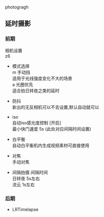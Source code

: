 photogragh


## 延时摄影
### 前期
相机设置  
z6  
- 模式选择  
m 手动挡  
适用于光线强度变化不大的场景  
a 光圈优先  
适合拍日转夜之类的延时  

- 防抖  
新出的无反相机可以不去设置,默认自动就可以  

- iso  
自动iso感光度控制 [开启]  
最小快门速度 5s (此处对应间隔时间设置)  

- 白平衡  
自动白平衡机内生成视频素材可直接使用  

- 对焦  
手动对焦  

- 间隔拍摄
间隔时间  
日转夜 5s左右  
流云 1s左右  


### 后期
- LRTimelapse
